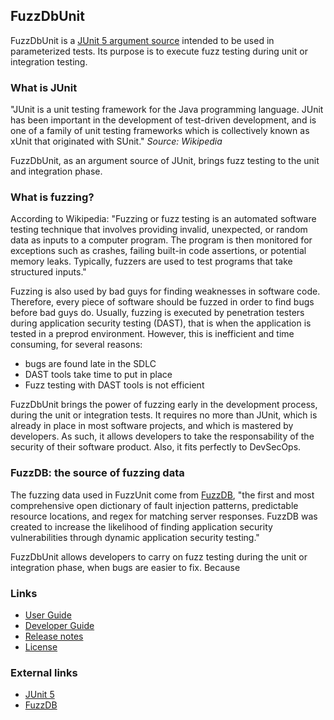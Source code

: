 ## FuzzDbUnit
FuzzDbUnit is a [JUnit 5 argument source](https://junit.org/junit5/docs/current/user-guide/#writing-tests-parameterized-tests-sources)
intended to be used in parameterized tests. Its purpose is to execute fuzz testing during unit or
integration testing.

### What is JUnit
"JUnit is a unit testing framework for the Java programming language. JUnit has been important in
the development of test-driven development, and is one of a family of unit testing frameworks which
is collectively known as xUnit that originated with SUnit." *Source: Wikipedia*

FuzzDbUnit, as an argument source of JUnit, brings fuzz testing to the unit and integration phase.

### What is fuzzing?
According to Wikipedia: "Fuzzing or fuzz testing is an automated software testing technique that
involves providing invalid, unexpected, or random data as inputs to a computer program. The program
is then monitored for exceptions such as crashes, failing built-in code assertions, or potential
memory leaks. Typically, fuzzers are used to test programs that take structured inputs."

Fuzzing is also used by bad guys for finding weaknesses in software code. Therefore, every piece of
software should be fuzzed in order to find bugs before bad guys do. Usually, fuzzing is executed
by penetration testers during application security testing (DAST), that is when the application
is tested in a preprod environment. However, this is inefficient and time consuming, for several
reasons:
* bugs are found late in the SDLC
* DAST tools take time to put in place
* Fuzz testing with DAST tools is not efficient

FuzzDbUnit brings the power of fuzzing early in the development process, during the unit or integration
tests. It requires no more than JUnit, which is already in place in most software projects, and which is mastered by
developers. As such, it allows developers to take the responsability of the security of their software product. Also,
it fits perfectly to DevSecOps.

### FuzzDB: the source of fuzzing data
The fuzzing data used in FuzzUnit come from [FuzzDB](https://github.com/fuzzdb-project/fuzzdb), "the
first and most comprehensive open dictionary of fault injection patterns, predictable resource
locations, and regex for matching server responses. FuzzDB was created to increase the likelihood of
finding application security vulnerabilities through dynamic application security testing." 

FuzzDbUnit allows developers to carry on fuzz testing during the unit or integration phase, when bugs
are easier to fix. Because


### Links
* [User Guide](docs/user-guide.adoc)
* [Developer Guide](./docs/developer-guide.md)
* [Release notes](./docs/release-notes.md)
* [License](./LICENSE.md)

### External links
* [JUnit 5](https://junit.org/junit5/)
* [FuzzDB](https://github.com/fuzzdb-project/fuzzdb)
